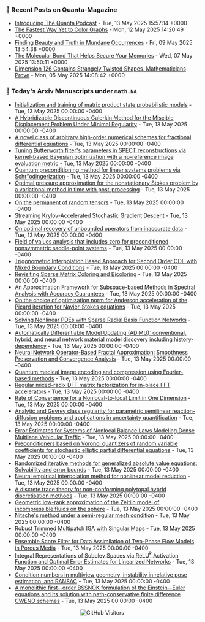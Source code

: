 ### 📝 Recent Posts on Quanta-Magazine
<!-- quanta starts -->
* <a href="https://www.quantamagazine.org/introducing-the-quanta-podcast-20250513/">Introducing The Quanta Podcast</a> - Tue, 13 May 2025 15:57:14 +0000
* <a href="https://www.quantamagazine.org/the-fastest-way-yet-to-color-graphs-20250512/">The Fastest Way Yet to Color Graphs</a> - Mon, 12 May 2025 14:20:49 +0000
* <a href="https://www.quantamagazine.org/finding-beauty-and-truth-in-mundane-occurrences-20250509/">Finding Beauty and Truth in Mundane Occurrences</a> - Fri, 09 May 2025 13:54:38 +0000
* <a href="https://www.quantamagazine.org/the-molecular-bond-that-helps-secure-your-memories-20250507/">The Molecular Bond That Helps Secure Your Memories</a> - Wed, 07 May 2025 13:50:11 +0000
* <a href="https://www.quantamagazine.org/dimension-126-contains-strangely-twisted-shapes-mathematicians-prove-20250505/">Dimension 126 Contains Strangely Twisted Shapes, Mathematicians Prove</a> - Mon, 05 May 2025 14:08:42 +0000
<!-- quanta ends -->


### 📝 Today's Arxiv Manuscripts under ``math.NA``
<!-- arxiv-math-na starts -->
* <a href="https://arxiv.org/abs/2505.06419">Initialization and training of matrix product state probabilistic models</a> - Tue, 13 May 2025 00:00:00 -0400
* <a href="https://arxiv.org/abs/2505.06458">A Hybridizable Discontinuous Galerkin Method for the Miscible Displacement Problem Under Minimal Regularity</a> - Tue, 13 May 2025 00:00:00 -0400
* <a href="https://arxiv.org/abs/2505.06565">A novel class of arbitrary high-order numerical schemes for fractional differential equations</a> - Tue, 13 May 2025 00:00:00 -0400
* <a href="https://arxiv.org/abs/2505.06692">Tuning Butterworth filter's parameters in SPECT reconstructions via kernel-based Bayesian optimization with a no-reference image evaluation metric</a> - Tue, 13 May 2025 00:00:00 -0400
* <a href="https://arxiv.org/abs/2505.06866">Quantum preconditioning method for linear systems problems via Schr"odingerization</a> - Tue, 13 May 2025 00:00:00 -0400
* <a href="https://arxiv.org/abs/2505.06933">Optimal pressure approximation for the nonstationary Stokes problem by a variational method in time with post-processing</a> - Tue, 13 May 2025 00:00:00 -0400
* <a href="https://arxiv.org/abs/2505.07000">On the permanent of random tensors</a> - Tue, 13 May 2025 00:00:00 -0400
* <a href="https://arxiv.org/abs/2505.07046">Streaming Krylov-Accelerated Stochastic Gradient Descent</a> - Tue, 13 May 2025 00:00:00 -0400
* <a href="https://arxiv.org/abs/2505.07123">On optimal recovery of unbounded operators from inaccurate data</a> - Tue, 13 May 2025 00:00:00 -0400
* <a href="https://arxiv.org/abs/2505.07156">Field of values analysis that includes zero for preconditioned nonsymmetric saddle-point systems</a> - Tue, 13 May 2025 00:00:00 -0400
* <a href="https://arxiv.org/abs/2505.07183">Trigonometric Interpolation Based Approach for Second Order ODE with Mixed Boundary Conditions</a> - Tue, 13 May 2025 00:00:00 -0400
* <a href="https://arxiv.org/abs/2505.07308">Revisiting Sparse Matrix Coloring and Bicoloring</a> - Tue, 13 May 2025 00:00:00 -0400
* <a href="https://arxiv.org/abs/2505.07513">An Approximation Framework for Subspace-based Methods in Spectral Analysis with Accuracy Guarantees</a> - Tue, 13 May 2025 00:00:00 -0400
* <a href="https://arxiv.org/abs/2505.07650">On the choice of optimization norm for Anderson acceleration of the Picard iteration for Navier-Stokes equations</a> - Tue, 13 May 2025 00:00:00 -0400
* <a href="https://arxiv.org/abs/2505.07765">Solving Nonlinear PDEs with Sparse Radial Basis Function Networks</a> - Tue, 13 May 2025 00:00:00 -0400
* <a href="https://arxiv.org/abs/2505.07801">Automatically Differentiable Model Updating (ADiMU): conventional, hybrid, and neural network material model discovery including history-dependency</a> - Tue, 13 May 2025 00:00:00 -0400
* <a href="https://arxiv.org/abs/2505.06229">Neural Network Operator-Based Fractal Approximation: Smoothness Preservation and Convergence Analysis</a> - Tue, 13 May 2025 00:00:00 -0400
* <a href="https://arxiv.org/abs/2505.06471">Quantum medical image encoding and compression using Fourier-based methods</a> - Tue, 13 May 2025 00:00:00 -0400
* <a href="https://arxiv.org/abs/2505.06728">Regular mixed-radix DFT matrix factorization for in-place FFT accelerators</a> - Tue, 13 May 2025 00:00:00 -0400
* <a href="https://arxiv.org/abs/2505.07015">Rate of Convergence for a Nonlocal-to-local Limit in One Dimension</a> - Tue, 13 May 2025 00:00:00 -0400
* <a href="https://arxiv.org/abs/2309.17397">Analytic and Gevrey class regularity for parametric semilinear reaction-diffusion problems and applications in uncertainty quantification</a> - Tue, 13 May 2025 00:00:00 -0400
* <a href="https://arxiv.org/abs/2312.16928">Error Estimates for Systems of Nonlocal Balance Laws Modeling Dense Multilane Vehicular Traffic</a> - Tue, 13 May 2025 00:00:00 -0400
* <a href="https://arxiv.org/abs/2403.07824">Preconditioners based on Voronoi quantizers of random variable coefficients for stochastic elliptic partial differential equations</a> - Tue, 13 May 2025 00:00:00 -0400
* <a href="https://arxiv.org/abs/2405.04091">Randomized iterative methods for generalized absolute value equations: Solvability and error bounds</a> - Tue, 13 May 2025 00:00:00 -0400
* <a href="https://arxiv.org/abs/2406.03562">Neural empirical interpolation method for nonlinear model reduction</a> - Tue, 13 May 2025 00:00:00 -0400
* <a href="https://arxiv.org/abs/2409.15863">A discrete trace theory for non-conforming polytopal hybrid discretisation methods</a> - Tue, 13 May 2025 00:00:00 -0400
* <a href="https://arxiv.org/abs/2412.08182">Geometric low-rank approximation of the Zeitlin model of incompressible fluids on the sphere</a> - Tue, 13 May 2025 00:00:00 -0400
* <a href="https://arxiv.org/abs/2501.06824">Nitsche's method under a semi-regular mesh condition</a> - Tue, 13 May 2025 00:00:00 -0400
* <a href="https://arxiv.org/abs/2501.08749">Robust Trimmed Multipatch IGA with Singular Maps</a> - Tue, 13 May 2025 00:00:00 -0400
* <a href="https://arxiv.org/abs/2504.09245">Ensemble Score Filter for Data Assimilation of Two-Phase Flow Models in Porous Media</a> - Tue, 13 May 2025 00:00:00 -0400
* <a href="https://arxiv.org/abs/2505.00351">Integral Representations of Sobolev Spaces via ReLU$^k$ Activation Function and Optimal Error Estimates for Linearized Networks</a> - Tue, 13 May 2025 00:00:00 -0400
* <a href="https://arxiv.org/abs/2310.02719">Condition numbers in multiview geometry, instability in relative pose estimation, and RANSAC</a> - Tue, 13 May 2025 00:00:00 -0400
* <a href="https://arxiv.org/abs/2406.12055">A monolithic first--order BSSNOK formulation of the Einstein--Euler equations and its solution with path-conservative finite difference CWENO schemes</a> - Tue, 13 May 2025 00:00:00 -0400
<!-- arxiv-math-na ends -->

<div align="center">
  
![GitHub Visitors](https://api.visitorbadge.io/api/visitors?path=https%3A%2F%2Fgithub.com%2Flowrank&label=profile%20views&labelColor=%231e1e2e&countColor=%23cba6f7)



</div>
